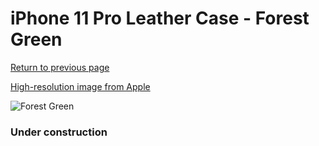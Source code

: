 # iPhone 11 Pro Leather Case - Forest Green

[Return to previous page](/iphone_11)

[High-resolution image from Apple](https://store.storeimages.cdn-apple.com/8756/as-images.apple.com/is/MWYC2?wid=4500&hei=4500&fmt=png)

<div style="width: 384px"><img src="/everyphone/MWYC2.png" alt="Forest Green"></div>

### Under construction
